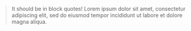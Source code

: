 > It should be in block quotes! Lorem ipsum dolor sit amet, consectetur adipiscing elit, sed do eiusmod tempor incididunt ut labore et dolore magna aliqua. 


